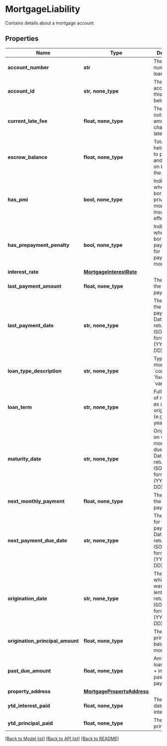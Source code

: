 # MortgageLiability

Contains details about a mortgage account.
## Properties
Name | Type | Description | Notes
------------ | ------------- | ------------- | -------------
**account_number** | **str** | The account number of the loan. | 
**account_id** | **str, none_type** | The ID of the account that this liability belongs to. | [optional] 
**current_late_fee** | **float, none_type** | The current outstanding amount charged for late payment. | [optional] 
**escrow_balance** | **float, none_type** | Total amount held in escrow to pay taxes and insurance on behalf of the borrower. | [optional] 
**has_pmi** | **bool, none_type** | Indicates whether the borrower has private mortgage insurance in effect. | [optional] 
**has_prepayment_penalty** | **bool, none_type** | Indicates whether the borrower will pay a penalty for early payoff of mortgage. | [optional] 
**interest_rate** | [**MortgageInterestRate**](MortgageInterestRate.md) |  | [optional] 
**last_payment_amount** | **float, none_type** | The amount of the last payment. | [optional] 
**last_payment_date** | **str, none_type** | The date of the last payment. Dates are returned in an ISO 8601 format (YYYY-MM-DD). | [optional] 
**loan_type_description** | **str, none_type** | Type of mortgage (i.e. &#x60;conventional&#x60;, &#x60;fixed&#x60;, &#x60;variable&#x60;). | [optional] 
**loan_term** | **str, none_type** | Full duration of mortgage as at origination (e.g. &#x60;10 year&#x60;). | [optional] 
**maturity_date** | **str, none_type** | Original date on which mortgage is due in full. Dates are returned in an ISO 8601 format (YYYY-MM-DD). | [optional] 
**next_monthly_payment** | **float, none_type** | The amount of the next payment. | [optional] 
**next_payment_due_date** | **str, none_type** | The due date for the next payment. Dates are returned in an ISO 8601 format (YYYY-MM-DD). | [optional] 
**origination_date** | **str, none_type** | The date on which the loan was initially lent. Dates are returned in an ISO 8601 format (YYYY-MM-DD). | [optional] 
**origination_principal_amount** | **float, none_type** | The original principal balance of the mortgage. | [optional] 
**past_due_amount** | **float, none_type** | Amount of loan (principal + interest) past due for payment. | [optional] 
**property_address** | [**MortgagePropertyAddress**](MortgagePropertyAddress.md) |  | [optional] 
**ytd_interest_paid** | **float, none_type** | The year to date (YTD) interest paid. | [optional] 
**ytd_principal_paid** | **float, none_type** | The YTD principal paid. | [optional] 

[[Back to Model list]](../README.md#documentation-for-models) [[Back to API list]](../README.md#documentation-for-api-endpoints) [[Back to README]](../README.md)


